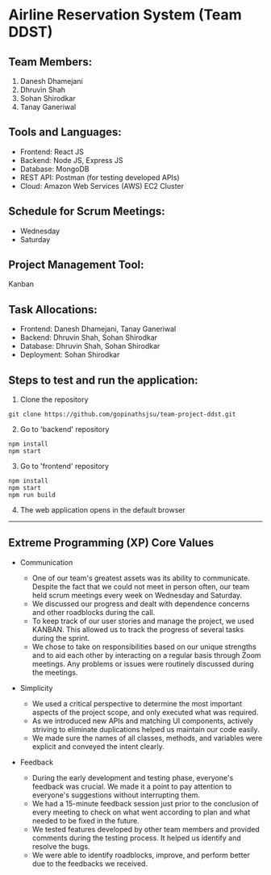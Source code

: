 # Airline Reservation System (Team DDST)

## Team Members:
1. Danesh Dhamejani
2. Dhruvin Shah
3. Sohan Shirodkar
4. Tanay Ganeriwal

## Tools and Languages:
- Frontend: React JS
- Backend: Node JS, Express JS
- Database: MongoDB
- REST API: Postman (for testing developed APIs)
- Cloud: Amazon Web Services (AWS) EC2 Cluster

## Schedule for Scrum Meetings:
- Wednesday
- Saturday

## Project Management Tool:
Kanban

## Task Allocations:
- Frontend: Danesh Dhamejani, Tanay Ganeriwal
- Backend:  Dhruvin Shah, Sohan Shirodkar
- Database: Dhruvin Shah, Sohan Shirodkar
- Deployment: Sohan Shirodkar

## Steps to test and run the application:
1. Clone the repository
```
git clone https://github.com/gopinathsjsu/team-project-ddst.git
```
2. Go to 'backend' repository
```
npm install
npm start
```
3. Go to 'frontend' repository
```
npm install
npm start
npm run build
```
4. The web application opens in the default browser
<hr>

## Extreme Programming (XP) Core Values

- Communication
  - One of our team's greatest assets was its ability to communicate. Despite the fact that we could not meet in person often, our team held scrum meetings every week on Wednesday and Saturday.
  - We discussed our progress and dealt with dependence concerns and other roadblocks during the call.
  - To keep track of our user stories and manage the project, we used KANBAN. This allowed us to track the progress of several tasks during the sprint.
  - We chose to take on responsibilities based on our unique strengths and to aid each other by interacting on a regular basis through Zoom meetings. Any problems or issues were routinely discussed during the meetings.

- Simplicity
  - We used a critical perspective to determine the most important aspects of the project scope, and only executed what was required.
  - As we introduced new APIs and matching UI components, actively striving to eliminate duplications helped us maintain our code easily.
  - We made sure the names of all classes, methods, and variables were explicit and conveyed the intent clearly.

- Feedback
  - During the early development and testing phase, everyone's feedback was crucial. We made it a point to pay attention to everyone's suggestions without interrupting them.
  - We had a 15-minute feedback session just prior to the conclusion of every meeting to check on what went according to plan and what needed to be fixed in the future.
  - We tested features developed by other team members and provided comments during the testing process. It helped us identify and resolve the bugs.
  - We were able to identify roadblocks, improve, and perform better due to the feedbacks we received.
